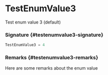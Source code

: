 # TestEnumValue3

Test enum value 3 (default)

### Signature {#testenumvalue3-signature}

```typescript
TestEnumValue3 = 4
```

### Remarks {#testenumvalue3-remarks}

Here are some remarks about the enum value

